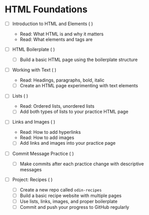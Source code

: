 # HTML Foundations

- [ ] Introduction to HTML and Elements ( )
  - Read: What HTML is and why it matters
  - Read: What elements and tags are

- [ ] HTML Boilerplate ( )
  - [ ] Build a basic HTML page using the boilerplate structure

- [ ] Working with Text ( )
  - Read: Headings, paragraphs, bold, italic
  - [ ] Create an HTML page experimenting with text elements

- [ ] Lists ( )
  - Read: Ordered lists, unordered lists
  - [ ] Add both types of lists to your practice HTML page

- [ ] Links and Images ( )
  - Read: How to add hyperlinks
  - Read: How to add images
  - [ ] Add links and images into your practice page

- [ ] Commit Message Practice ( )
  - [ ] Make commits after each practice change with descriptive messages

- [ ] Project: Recipes ( )
  - [ ] Create a new repo called `odin-recipes`
  - [ ] Build a basic recipe website with multiple pages
  - [ ] Use lists, links, images, and proper boilerplate
  - [ ] Commit and push your progress to GitHub regularly
